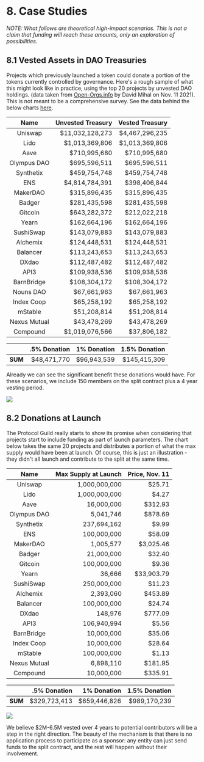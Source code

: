 # 8. Case Studies

*NOTE: What follows are theoretical high-impact scenarios. This is not a claim that funding will reach these amounts, only an exploration of possibilities.*

## 8.1 Vested Assets in DAO Treasuries

Projects which previously launched a token could donate a portion of the tokens currently controlled by governance. Here's a rough sample of what this might look like in practice, using the top 20 projects by unvested DAO holdings. (data taken from [Open-Orgs.info](https://openorgs.info/) by David Mihal on Nov. 11 2021). This is not meant to be a comprehensive survey. See the data behind the below charts [here](https://docs.google.com/spreadsheets/d/1eMPxTDNB-MFYCJL61sEHNce2IvI4jeu3GcA5nAgo_g4/edit?usp=sharing). 

|     Name     | Unvested Treasury | Vested Treasury |
|:------------:| -----------------:| ---------------:|
|   Uniswap    |   $11,032,128,273 |  $4,467,296,235 |
|     Lido     |    $1,013,369,806 |  $1,013,369,806 |
|     Aave     |      $710,995,680 |    $710,995,680 |
| Olympus DAO  |      $695,596,511 |    $695,596,511 |
|  Synthetix   |      $459,754,748 |    $459,754,748 |
|     ENS      |    $4,814,784,391 |    $398,406,844 |
|   MakerDAO   |      $315,896,435 |    $315,896,435 |
|    Badger    |      $281,435,598 |    $281,435,598 |
|   Gitcoin    |      $643,282,372 |    $212,022,218 |
|    Yearn     |      $162,664,196 |    $162,664,196 |
|  SushiSwap   |      $143,079,883 |    $143,079,883 |
|   Alchemix   |      $124,448,531 |    $124,448,531 |
|   Balancer   |      $113,243,653 |    $113,243,653 |
|    DXdao     |      $112,487,482 |    $112,487,482 |
|     API3     |      $109,938,536 |    $109,938,536 |
|  BarnBridge  |      $108,304,172 |    $108,304,172 |
|  Nouns DAO   |       $67,661,963 |     $67,661,963 |
|  Index Coop  |       $65,258,192 |     $65,258,192 |
|   mStable    |       $51,208,814 |     $51,208,814 |
| Nexus Mutual |       $43,478,269 |     $43,478,269 |
|   Compound   |    $1,019,076,566 |     $37,806,182 |

|         | .5% Donation | 1% Donation | 1.5% Donation |
|:-------:| ------------:| -----------:| -------------:|
| **SUM** |  $48,471,770 | $96,943,539 |  $145,415,309 |

Already we can see the significant benefit these donations would have. For these scenarios, we include 150 members on the split contract plus a 4 year vesting period.

![](https://i.imgur.com/i3xI4bu.png)

## 8.2 Donations at Launch

The Protocol Guild really starts to show its promise when considering that projects start to include funding as part of launch parameters. The chart below takes the same 20 projects and distributes a portion of what the max supply would have been at launch. Of course, this is just an illustration - they didn't all launch and contribute to the split at the same time.

|     Name     | Max Supply at Launch | Price, Nov. 11 |
|:------------:| --------------------:| --------------:|
|   Uniswap    |        1,000,000,000 |         $25.71 |
|     Lido     |        1,000,000,000 |          $4.27 |
|     Aave     |           16,000,000 |        $312.93 |
| Olympus DAO  |            5,041,746 |        $878.69 |
|  Synthetix   |          237,694,162 |          $9.99 |
|     ENS      |          100,000,000 |         $58.09 |
|   MakerDAO   |            1,005,577 |      $3,025.46 |
|    Badger    |           21,000,000 |         $32.40 |
|   Gitcoin    |          100,000,000 |          $9.36 |
|    Yearn     |               36,666 |     $33,903.79 |
|  SushiSwap   |          250,000,000 |         $11.23 |
|   Alchemix   |            2,393,060 |        $453.89 |
|   Balancer   |          100,000,000 |         $24.74 |
|    DXdao     |              148,976 |        $777.09 |
|     API3     |          106,940,994 |          $5.56 |
|  BarnBridge  |           10,000,000 |         $35.06 |
|  Index Coop  |           10,000,000 |         $28.64 |
|   mStable    |          100,000,000 |          $1.13 |
| Nexus Mutual |            6,898,110 |        $181.95 |
|   Compound   |           10,000,000 |        $335.91 |

|         | .5% Donation |  1% Donation | 1.5% Donation |
|:-------:| ------------:| ------------:| -------------:|
| **SUM** | $329,723,413 | $659,446,826 |  $989,170,239 |
							
![](https://i.imgur.com/glD5TVl.png)

We believe $2M-6.5M vested over 4 years to potential contributors will be a step in the right direction. The beauty of the mechanism is that there is no application process to participate as a sponsor: any entity can just send funds to the split contract, and the rest will happen without their involvement.
